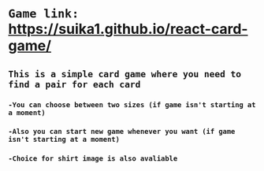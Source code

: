 # `Game link: ` https://suika1.github.io/react-card-game/
## `This is a simple card game where you need to find a pair for each card`
 ### `-You can choose between two sizes (if game isn't starting at a moment)`
### `-Also you can start new game whenever you want (if game isn't starting at a moment)`
### `-Choice for shirt image is also avaliable`
